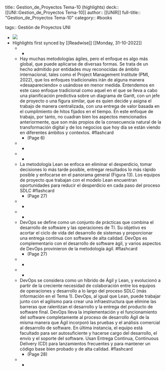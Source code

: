 title:: Gestion_de_Proyectos Tema-10 (highlights)
deck:: [[UNI::Gestion_de_Proyectos Tema-10]]
author:: [[UNIR]]
full-title:: "Gestion_de_Proyectos Tema-10"
category:: #books

tags:: Gestión de Proyectos UNI

- ![](https://readwise-assets.s3.amazonaws.com/media/uploaded_book_covers/profile_22942/ba5e15e3-96c5-47f9-8eea-66fdf20c208b.jpg)
- Highlights first synced by [[Readwise]] [[Monday, 31-10-2022]]
	- -
	- Hay  muchas  metodologías  ágiles,  pero  el  enfoque  es  algo  más  global,  que  puede aplicarse  de  diversas  formas.  Se  trata  de  un  hecho  admitido  por  entidades  muy reconocidas  de  ámbito  internacional,  tales  como  el  Project  Management  Institute (PMI,  2022),  que los  enfoques tradicionales irán  de  alguna  manera «desapareciendo» o usándose en menor medida. Entendemos en este caso enfoque tradicional como aquel en el que se lleva a cabo una planificación predictiva sobre un diagrama de Gantt, con un jefe de proyecto o una figura similar, que es quien decide y asigna el trabajo de manera centralizada, con una entrega de valor basada en el cumplimiento de hitos fijados en el tiempo. En este enfoque de trabajo, por tanto, no cuadran bien los aspectos mencionados anteriormente, que son más propios de la consecuencia natural de la transformación digital y de los negocios que hoy día se están viendo en diferentes ámbitos y contextos. #flashcard
		- (Page 6)
	- -
	- -
	- La metodología Lean se enfoca en eliminar el desperdicio, tomar decisiones lo más tarde posible, entregar resultados lo más rápido posible y enfocarse en el panorama general  (Figura  13).  Los  equipos  de  proyecto  que  trabajan  con  el  modelo  Lean encuentran  oportunidades  para  reducir  el  desperdicio  en  cada  paso  del  proceso SDLC #flashcard
		- (Page 27)
	- -
	- -
	- DevOps  se  define  como  un  conjunto  de  prácticas  que  combina  el  desarrollo  de software y las operaciones de TI. Su objetivo es acortar el ciclo de vida del desarrollo de  sistemas  y  proporcionar  una  entrega  continua  con  software  de  alta  calidad. DevOps es complementario con el desarrollo de software ágil, y varios aspectos de DevOps provinieron de la metodología ágil. #flashcard
		- (Page 27)
	- -
	- -
	- DevOps  se  considera  como  un  híbrido  de  Ágil  y  Lean,  y  evolucionó  a  partir  de  la creciente necesidad de colaboración entre los equipos de operaciones y desarrollo a lo largo del proceso SDLC (más información en el Tema 1). DevOps, al igual que Lean, puede trabajar junto con el agilismo para crear una infraestructura que elimine las barreras  que  ralentizan  el  desarrollo  y  la  entrega  del  producto  de  software  final. DevOps lleva la implementación y el funcionamiento del software completamente al proceso de desarrollo Ágil de la misma manera que Ágil incorporó las pruebas y el análisis  comercial  al  desarrollo  de  software.  En  última  instancia,  el  equipo  está facultado para ser autosuficiente y hacerse cargo del desarrollo, el envío y el soporte del  software.  Usan  Entrega  Continua,  Continuous  Delivery  (CD)  para  lanzamientos frecuentes y para mantener un código base bien probado y de alta calidad. #flashcard
		- (Page 28)
	- -